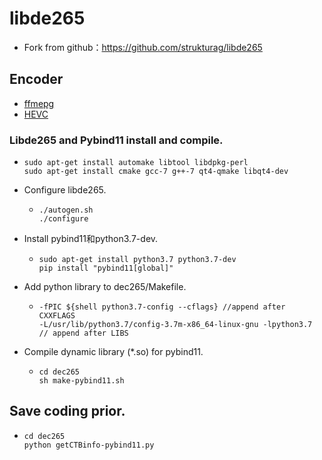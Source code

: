 # libde265

* Fork from github：https://github.com/strukturag/libde265

## Encoder

* [ffmepg](https://www.ffmpeg.org/)
* [HEVC](https://hevc.hhi.fraunhofer.de/)

### Libde265  and Pybind11 install and compile.

* ```
  sudo apt-get install automake libtool libdpkg-perl
  sudo apt-get install cmake gcc-7 g++-7 qt4-qmake libqt4-dev
  ```

* Configure libde265.

  * ```
    ./autogen.sh
    ./configure
    ```

* Install pybind11和python3.7-dev.

  * ```
    sudo apt-get install python3.7 python3.7-dev 
    pip install "pybind11[global]"
    ```

* Add python library to dec265/Makefile.

  * ```
    -fPIC ${shell python3.7-config --cflags} //append after CXXFLAGS
    -L/usr/lib/python3.7/config-3.7m-x86_64-linux-gnu -lpython3.7  // append after LIBS
    ```

* Compile dynamic library (*.so) for pybind11.

  * ```
    cd dec265
    sh make-pybind11.sh
    ```

## Save coding prior.

* ```
  cd dec265
  python getCTBinfo-pybind11.py
  ```

